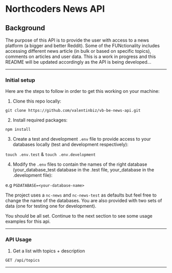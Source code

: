 # Northcoders News API

## Background

The purpose of this API is to provide the user with access to a news platform (a bigger and better Reddit). Some of the FUNctionality includes accessing different news article (in bulk or based on specific topics), comments on articles and user data. This is a work in progress and this README will be updated accordingly as the API is being developed...

---

### Initial setup

Here are the steps to follow in order to get this working on your machine:

1. Clone this repo locally:

`git clone https://github.com/valentinbiz/vb-be-news-api.git`

2. Install required packages:

`npm install`

3. Create a test and development `.env` file to provide access to your databases locally (test and development respectively):

`touch .env.test` & `touch .env.development`

4. Modify the `.env` files to contain the names of the right database (your_database_test database in the .test file, your_database in the .development file):

e.g `PGDATABASE=<your-database-name>`

The project uses a `nc-news` and `nc-news-test` as defaults but feel free to change the name of the databases. You are also provided with two sets of data (one for testing one for development).

You should be all set. Continue to the next section to see some usage examples for this api.

---

### API Usage

1. Get a list with topics + description

`GET /api/topics`

---
